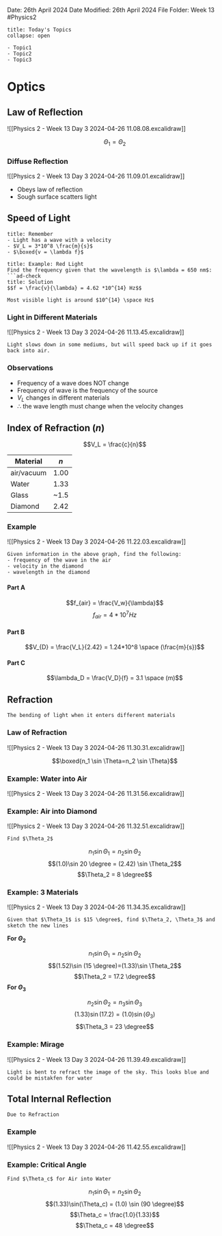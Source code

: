 Date: 26th April 2024
Date Modified: 26th April 2024
File Folder: Week 13
#Physics2

```ad-abstract
title: Today's Topics
collapse: open

- Topic1
- Topic2
- Topic3

```

# Optics

## Law of Reflection

![[Physics 2 - Week 13 Day 3 2024-04-26 11.08.08.excalidraw]]

$$\Theta_1 = \Theta_2$$

### Diffuse Reflection

![[Physics 2 - Week 13 Day 3 2024-04-26 11.09.01.excalidraw]]

- Obeys law of reflection
- Sough surface scatters light

## Speed of Light

```ad-note
title: Remember
- Light has a wave with a velocity
- $V_L = 3*10^8 \frac{m}{s}$
- $\boxed{v = \lambda f}$
```

```ad-example
title: Example: Red Light
Find the frequency given that the wavelength is $\lambda = 650 nm$:
```ad-check
title: Solution
$$f = \frac{v}{\lambda} = 4.62 *10^{14} Hz$$
```

```ad-note
Most visible light is around $10^{14} \space Hz$
```

### Light in Different Materials

![[Physics 2 - Week 13 Day 3 2024-04-26 11.13.45.excalidraw]]

```ad-note
Light slows down in some mediums, but will speed back up if it goes back into air.
```
### Observations

- Frequency of a wave does NOT change
- Frequency of  wave is the frequency of the source
- $V_L$ changes in different materials
- $\therefore$ the wave length must change when the velocity changes

## Index of Refraction ($n$)

$$V_L = \frac{c}{n}$$

| Material   | $n$  |
| ---------- | ---- |
| air/vacuum | 1.00 |
| Water      | 1.33 |
| Glass      | ~1.5 |
| Diamond    | 2.42 |

### Example

![[Physics 2 - Week 13 Day 3 2024-04-26 11.22.03.excalidraw]]

```ad-question
Given information in the above graph, find the following:
- frequency of the wave in the air
- velocity in the diamond
- wavelength in the diamond
```
#### Part A

$$f_{air} = \frac{V_w}{\lambda}$$
$$f_{air} = 4*10^{7} Hz$$

#### Part B

$$V_{D} = \frac{V_L}{2.42} = 1.24*10^8 \space (\frac{m}{s})$$
#### Part C

$$\lambda_D = \frac{V_D}{f} = 3.1  \space (m)$$
## Refraction

```ad-summary
The bending of light when it enters different materials
```

### Law of Refraction

![[Physics 2 - Week 13 Day 3 2024-04-26 11.30.31.excalidraw]]

$$\boxed{n_1 \sin \Theta=n_2 \sin \Theta}$$
### Example: Water into Air

![[Physics 2 - Week 13 Day 3 2024-04-26 11.31.56.excalidraw]]

### Example: Air into Diamond

![[Physics 2 - Week 13 Day 3 2024-04-26 11.32.51.excalidraw]]

```ad-question
Find $\Theta_2$
```

$$n_1 \sin \Theta_1= n_2 \sin \Theta_2$$
$$(1.0)\sin 20 \degree = (2.42) \sin \Theta_2$$
$$\Theta_2 = 8 \degree$$

### Example: 3 Materials

![[Physics 2 - Week 13 Day 3 2024-04-26 11.34.35.excalidraw]]

```ad-question
Given that $\Theta_1$ is $15 \degree$, find $\Theta_2, \Theta_3$ and sketch the new lines
```

**For $\Theta_2$**

$$n_1\sin \Theta_1 = n_2 \sin \Theta_2$$
$$(1.52)\sin (15 \degree)=(1.33)\sin \Theta_2$$
$$\Theta_2 = 17.2 \degree$$
**For $\Theta_3$**

$$n_2 \sin \Theta_2 = n_3 \sin \Theta_3$$
$$(1.33)\sin(17.2)=(1.0)\sin(\Theta_3)$$
$$\Theta_3 = 23 \degree$$

### Example: Mirage

![[Physics 2 - Week 13 Day 3 2024-04-26 11.39.49.excalidraw]]

```ad-summary
Light is bent to refract the image of the sky. This looks blue and could be mistakfen for water
```

## Total Internal Reflection

```ad-note
Due to Refraction
```
### Example

![[Physics 2 - Week 13 Day 3 2024-04-26 11.42.55.excalidraw]]

### Example: Critical Angle

```ad-question
Find $\Theta_c$ for Air into Water
```

$$n_1 \sin \Theta_1 = n_2 \sin \Theta_2$$
$$(1.33)\sin(\Theta_c) = (1.0) \sin (90 \degree)$$
$$\Theta_c = \frac{1.0}{1.33}$$
$$\Theta_c = 48 \degree$$
